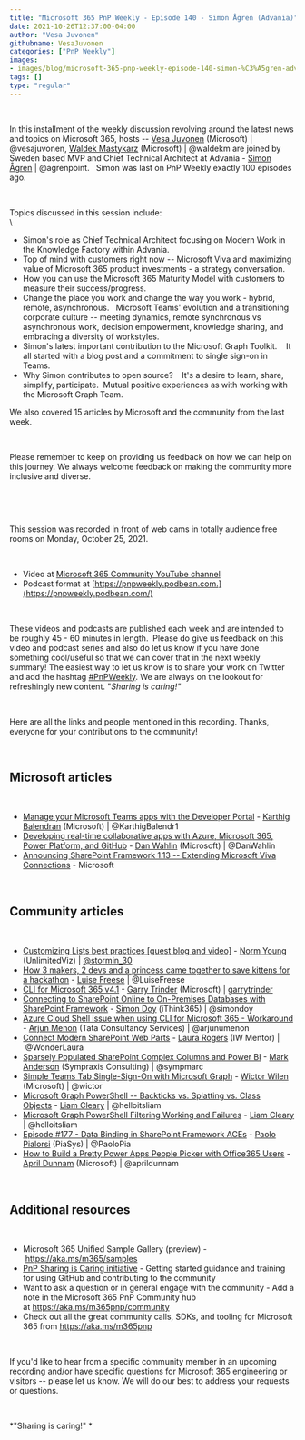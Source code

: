 ```yaml
---
title: "Microsoft 365 PnP Weekly - Episode 140 - Simon Ågren (Advania)"
date: 2021-10-26T12:37:00-04:00
author: "Vesa Juvonen"
githubname: VesaJuvonen
categories: ["PnP Weekly"]
images:
- images/blog/microsoft-365-pnp-weekly-episode-140-simon-%C3%A5gren-advania/Thumb-Ep140October25.png
tags: []
type: "regular"
---
```


 

In this installment of the weekly discussion revolving around the latest
news and topics on Microsoft 365, hosts -- [Vesa
Juvonen](http://twitter.com/vesajuvonen) (Microsoft) |
@vesajuvonen, [Waldek
Mastykarz](http://twitter.com/waldekm) (Microsoft) | @waldekm are
joined by Sweden based MVP and Chief Technical Architect at Advania -
[Simon Ågren](http://twitter.com/agrenpoint) | @agrenpoint.   Simon
was last on PnP Weekly exactly 100 episodes ago.    

 

Topics discussed in this session include: \
\

-   Simon's role as Chief Technical Architect focusing on Modern Work in
    the Knowledge Factory within Advania.
-   Top of mind with customers right now -- Microsoft Viva and
    maximizing value of Microsoft 365 product investments - a strategy
    conversation. 
-   How you can use the Microsoft 365 Maturity Model with customers to
    measure their success/progress.
-   Change the place you work and change the way you work - hybrid,
    remote, asynchronous.   Microsoft Teams' evolution and a
    transitioning corporate culture -- meeting dynamics, remote
    synchronous vs asynchronous work, decision empowerment, knowledge
    sharing, and embracing a diversity of workstyles. 
-   Simon's latest important contribution to the Microsoft Graph
    Toolkit.    It all started with a blog post and a commitment to
    single sign-on in Teams.  
-   Why Simon contributes to open source?    It's a desire to learn,
    share, simplify, participate.  Mutual positive experiences as with
    working with the Microsoft Graph Team. 

We also covered 15 articles by Microsoft and the community from the last
week. 

 

Please remember to keep on providing us feedback on how we can help on
this journey. We always welcome feedback on making the community more
inclusive and diverse.

 



 

This session was recorded in front of web cams in totally audience free
rooms on Monday, October 25, 2021.

 


-   Video at [Microsoft 365 Community YouTube
    channel](https://aka.ms/m365pnp-videos)
-   Podcast format
    at [https://pnpweekly.podbean.com.](https://pnpweekly.podbean.com/)

 

These videos and podcasts are published each week and are intended to be
roughly 45 - 60 minutes in length.  Please do give us feedback on this
video and podcast series and also do let us know if you have done
something cool/useful so that we can cover that in the next weekly
summary! The easiest way to let us know is to share your work on Twitter
and add the
hashtag [#PnPWeekly](https://twitter.com/search?q=%23pnpweekly). We are
always on the lookout for refreshingly new content. "*Sharing is
caring!"* 

 

Here are all the links and people mentioned in this recording. Thanks,
everyone for your contributions to the community!

 

## Microsoft articles


 

-   [Manage your Microsoft Teams apps with the Developer
    Portal](https://devblogs.microsoft.com/microsoft365dev/manage-your-microsoft-teams-apps-with-the-developer-portal/)
    - [Karthig Balendran](https://twitter.com/KarthigBalendr1)
    (Microsoft) | @KarthigBalendr1
-   [Developing real-time collaborative apps with Azure, Microsoft 365,
    Power Platform, and
    GitHub](https://devblogs.microsoft.com/microsoft365dev/developing-real-time-collaborative-apps-with-azure-microsoft-365-power-platform-and-github/) -
    [Dan Wahlin](https://twitter.com/DanWahlin) (Microsoft)
    | @DanWahlin
-   [Announcing SharePoint Framework 1.13 -- Extending Microsoft Viva
    Connections](https://devblogs.microsoft.com/microsoft365dev/announcing-sharepoint-framework-1-13-extending-microsoft-viva-connections/) -
    Microsoft

 

## Community articles


 

-   [Customizing Lists best practices \[guest blog and
    video\]](https://techcommunity.microsoft.com/t5/microsoft-sharepoint-blog/customizing-lists-best-practices-guest-blog-and-video/ba-p/2858509) -
    [Norm Young](http://twitter.com/stormin_30) (UnlimitedViz)
    | [@stormin_30](https://techcommunity.microsoft.com/t5/user/viewprofilepage/user-id/764913)
-   [How 3 makers, 2 devs and a princess came together to save kittens
    for a
    hackathon](https://techcommunity.microsoft.com/t5/microsoft-365-pnp-blog/how-3-makers-2-devs-and-a-princess-came-together-to-save-kittens/ba-p/2877335) -
    [Luise Freese](https://twitter.com/LuiseFreese) | @LuiseFreese
-   [CLI for Microsoft 365
    v4.1](https://techcommunity.microsoft.com/t5/microsoft-365-pnp-blog/cli-for-microsoft-365-v4-1/ba-p/2858687) -
    [Garry Trinder](https://twitter.com/garrytrinder) (Microsoft)
    | [garrytrinder](https://github.com/garrytrinder)
-   [Connecting to SharePoint Online to On-Premises Databases with
    SharePoint
    Framework](https://techcommunity.microsoft.com/t5/microsoft-365-pnp-blog/connecting-to-sharepoint-online-to-on-premises-databases-with/ba-p/2843624) -
    [Simon Doy](https://twitter.com/simondoy) (iThink365) | @simondoy
-   [Azure Cloud Shell issue when using CLI for Microsoft 365 -
    Workaround](https://techcommunity.microsoft.com/t5/microsoft-365-pnp-blog/azure-cloud-shell-issue-when-using-cli-for-microsoft-365/ba-p/2845590) -
    [Arjun Menon](https://twitter.com/arjunumenon) (Tata Consultancy
    Services) | @arjunumenon
-   [Connect Modern SharePoint Web
    Parts](https://wonderlaura.com/2021/10/22/connect-modern-sharepoint-web-parts/?utm_source=feedburner&utm_medium=feed&utm_campaign=Feed%3A+LauraRogers+%28Laura+Rogers%2C+SharePoint+MVP%29) -
    [Laura Rogers](https://twitter.com/WonderLaura) (IW Mentor)
    | @WonderLaura
-   [Sparsely Populated SharePoint Complex Columns and Power
    BI](https://sympmarc.com/2021/10/21/sparsely-populated-sharepoint-complex-columns-and-power-bi/) -
    [Mark Anderson](https://twitter.com/sympmarc) (Sympraxis Consulting)
    | @sympmarc
-   [Simple Teams Tab Single-Sign-On with Microsoft
    Graph](https://www.wictorwilen.se/blog/simple-teams-tab-single-sign-on-with-microsoft-graph/?utm_source=feedburner&utm_medium=feed&utm_campaign=Feed%3A+WictorWilen+%28Wictor+Wil%C3%A9n%29) -
    [Wictor Wilen](https://twitter.com/wictor) (Microsoft) | @wictor
-   [Microsoft Graph PowerShell -- Backticks vs. Splatting vs. Class
    Objects](https://helloitsliam.com/2021/10/22/microsoft-graph-powershell-backticks-vs-splatting-vs-class-objects/?utm_source=feedburner&utm_medium=feed&utm_campaign=Feed%3A+helloitsliam+%28Liam+Cleary+%5BMVP%5D%29) -
    [Liam Cleary](https://twitter.com/helloitsliam) | @helloitsliam
-   [Microsoft Graph PowerShell Filtering Working and
    Failures](https://helloitsliam.com/2021/10/19/microsoft-graph-powershell-filtering-working-and-failures/?utm_source=feedburner&utm_medium=feed&utm_campaign=Feed%3A+helloitsliam+%28Liam+Cleary+%5BMVP%5D%29) -
    [Liam Cleary](https://twitter.com/helloitsliam) | @helloitsliam
-   [Episode #177 - Data Binding in SharePoint Framework
    ACEs](https://www.youtube.com/watch?v=exWqBguOdmo) - [Paolo
    Pialorsi](https://twitter.com/PaoloPia) (PiaSys) | @PaoloPia
-   [How to Build a Pretty Power Apps People Picker with Office365
    Users](https://www.youtube.com/watch?v=SRKHfv4XYJE) - [April
    Dunnam](https://twitter.com/aprildunnam) (Microsoft)
    | @aprildunnam

 

## Additional resources


 

-   Microsoft 365 Unified Sample Gallery (preview)
    - <https://aka.ms/m365/samples> 
-   [PnP Sharing is Caring
    initiative](https://aka.ms/sharing-is-caring) - Getting started
    guidance and training for using GitHub and contributing to the
    community
-   Want to ask a question or in general engage with the community - Add
    a note in the Microsoft 365 PnP Community hub
    at <https://aka.ms/m365pnp/community>
-   Check out all the great community calls, SDKs, and tooling for
    Microsoft 365 from <https://aka.ms/m365pnp>

 

If you'd like to hear from a specific community member in an upcoming
recording and/or have specific questions for Microsoft 365 engineering
or visitors -- please let us know. We will do our best to address your
requests or questions.

 

*"Sharing is caring!" *
